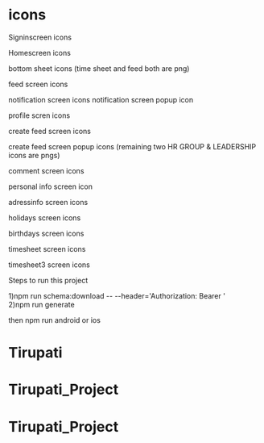 # icons

Signinscreen icons
<SmsTracking size="32" color="#FF8A65"/>

Homescreen icons
<NotificationBing size="32" color="#FF8A65"/>
<ExportSquare size="32" color="#FF8A65"/>
<ImportSquare size="32" color="#FF8A65"/>
<Clock size="32" color="#FF8A65"/>
<Calendar size="32" color="#FF8A65"/>

bottom sheet icons
<Home2 size="32" color="#FF8A65"/>
(time sheet and feed both are png)
<Calendar size="32" color="#FF8A65"/>
<ProfileCircle size="32" color="#FF8A65"/>

feed screen icons
<Like1 size="32" color="#FF8A65"/>
<Message size="32" color="#FF8A65"/>
<More size="32" color="#FF8A65"/>
<Repeat size="32" color="#FF8A65"/>
<Add size="32" color="#FF8A65"/>
<Save2 size="32" color="#FF8A65"/>

notification screen icons
<ArrowLeft2 size="32" color="#FF8A65"/>
<NotificationBing size="32" color="#FF8A65"/>
notification screen popup icon
<Trash size="32" color="#FF8A65"/>
<VolumeCross size="32" color="#FF8A65"/>

profile scren icons
<Moon size="32" color="#FF8A65"/>
<Book size="32" color="#FF8A65"/>
<Receipt21 size="32" color="#FF8A65"/>
<Designtools size="32" color="#FF8A65"/>
<MessageQuestion size="32" color="#FF8A65"/>
<LogoutCurve size="32" color="#FF8A65"/>

create feed screen icons
<Camera size="32" color="#FF8A65"/>
<Gallery size="32" color="#FF8A65"/>
<CloseSquare size="32" color="#FF8A65"/>

create feed screen popup icons
<Global size="32" color="#FF8A65"/>
(remaining two HR GROUP & LEADERSHIP icons are pngs)

comment screen icons
<Send size="32" color="#FF8A65"/>
<ArrowDown2 size="32" color="#FF8A65"/>

personal info screen icon
<Personalcard size="32" color="#FF8A65"/>
<Lock1 size="32" color="#FF8A65"/>
<Call size="32" color="#FF8A65"/>
<Briefcase size="32" color="#FF8A65"/>
<Location size="32" color="#FF8A65"/>

adressinfo screen icons
<Note1 size="32" color="#FF8A65"/>

holidays screen icons
<Note1 size="32" color="#FF8A65"/>
<Cake size="32" color="#FF8A65"/>

birthdays screen icons
<MedalStar size="32" color="#FF8A65"/>

timesheet screen icons
<BrifecaseTimer size="32" color="#FF8A65"/>

timesheet3 screen icons
<ArrangeHorizontalSquare size="32" color="#FF8A65"/>

Steps to run this project

1)npm run schema:download -- --header='Authorization: Bearer <token>'  
2)npm run generate

then npm run android or ios

# Tirupati

# Tirupati_Project

# Tirupati_Project
